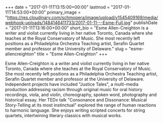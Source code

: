 +++
date = "2017-01-11T13:15:00+00:00"
lastmod = "2017-01-11T14:53:00+00:00"
primary_image = "https://res.cloudinary.com/schmopera/image/upload/v1545409169/media/webhook-uploads/1484146411733/2017-01-11---Esme-Full.jpg"
publishDate = "2017-01-11T13:16:00+00:00"
short_bio = "Esme Allen-Creighton is a writer and violist currently living in her native Toronto, Canada where she teaches at the Royal Conservatory of Music. She most recently left positions as a Philadelphia Orchestra Teaching artist, Serafin Quartet member and professor at the University of Delaware."
slug = "esme-allencreighton"
title = "Esme Allen-Creighton"
+++

Esme Allen-Creighton is a writer and violist currently living in her native Toronto, Canada where she teaches at the Royal Conservatory of Music. She most recently left positions as a Philadelphia Orchestra Teaching artist, Serafin Quartet member and professor at the University of Delaware.  Independent projects have included "Justice Tales", a multi-media production addressing racism through original music for oral history recordings, viola, and violin, choreography, spoken word, photography and historical essay. Her TEDx talk "Consonance and Dissonance: Musical Story-Telling at its most instinctual" explored the range of human reactions to harmonic language. She enjoys writing scripted concerts for string quartets, intertwining literary classics with musical works.

